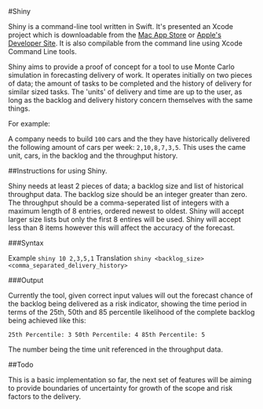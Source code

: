 #Shiny

Shiny is a command-line tool written in Swift. It's presented an Xcode project which is downloadable from the [Mac App Store](https://apps.apple.com/gb/app/xcode/id497799835?mt=12) or [Apple's Developer Site](developer.apple.com).
It is also compilable from the command line using Xcode Command Line tools.

Shiny aims to provide a proof of concept for a tool to use Monte Carlo simulation in forecasting delivery of work. 
It operates initially on two pieces of data; the amount of tasks to be completed and the history of delivery for similar sized tasks.
The 'units' of delivery and time are up to the user, as long as the backlog and delivery history concern themselves with the same things.

For example:

A company needs to build `100` cars and the they have historically delivered the following amount of cars per week: `2,10,8,7,3,5`. This uses the came unit, cars, in the backlog and the throughput history.


##Instructions for using Shiny.

Shiny needs at least 2 pieces of data; a backlog size and list of historical throughput data.
The backlog size should be an integer greater than zero.
The throughput should be a comma-seperated list of integers with a maximum length of 8 entries, ordered newest to oldest.
Shiny will accept larger size lists but only the first 8 entires will be used.
Shiny will accept less than 8 items however this will affect the accuracy of the forecast.

###Syntax

Example `shiny 10 2,3,5,1`
Translation  `shiny <backlog_size> <comma_separated_delivery_history>`

###Output

Currently the tool, given correct input values will out the forecast chance of the backlog being delivered as a risk indicator, showing the time period in terms of the 25th, 50th and 85 percentile likelihood of the complete backlog being achieved like this:

`25th Percentile: 3
50th Percentile: 4
85th Percentile: 5`

The number being the time unit referenced in the throughput data.

##Todo

This is a basic implementation so far, the next set of features will be aiming to provide boundaries of uncertainty for growth of the scope and risk factors to the delivery. 
